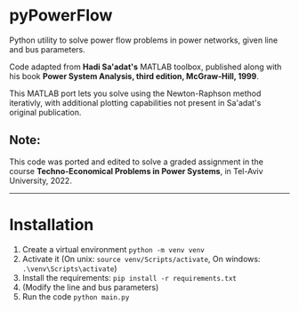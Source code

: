 # pyPowerFlow
Python utility to solve power flow problems in power networks, given line and bus parameters.

Code adapted from **Hadi Sa'adat's** MATLAB toolbox, published along with his book **Power System Analysis, third edition, McGraw-Hill, 1999**.

This MATLAB port lets you solve using the Newton-Raphson method iterativly, with additional plotting capabilities not present in Sa'adat's original publication.

## **Note:**
This code was ported and edited to solve a graded assignment in the course **Techno-Economical Problems in Power Systems**, in Tel-Aviv University, 2022.

_____________
# Installation

1. Create a virtual environment `python -m venv venv`
2. Activate it (On unix: `source venv/Scripts/activate`, On windows: `.\venv\Scripts\activate`)
3. Install the requirements: `pip install -r requirements.txt`
4. (Modify the line and bus parameters)
5. Run the code `python main.py`